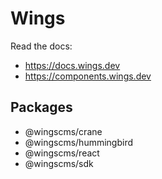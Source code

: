 # Wings

Read the docs:

- https://docs.wings.dev
- https://components.wings.dev

## Packages

- @wingscms/crane
- @wingscms/hummingbird
- @wingscms/react
- @wingscms/sdk
